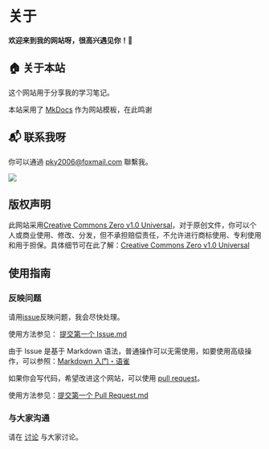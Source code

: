 

# 关于

**欢迎来到我的网站呀，很高兴遇见你！**🤝



## **🏠 关于本站**

  这个网站用于分享我的学习笔记。

  本站采用了 <a href="https://www.mkdocs.org/" target="_blank" title="MkDocs">MkDocs</a> 作为网站模板，在此鸣谢

## **📬 联系我呀**

  你可以通過 pky2006@foxmail.com 聯繫我。

  <a target="_blank" href="http://mail.qq.com/cgi-bin/qm_share?t=qm_mailme&email=1qy_o7e4saW_v72juJanp-i1ubs" style="text-decoration:none;"><img src="http://rescdn.qqmail.com/zh_CN/htmledition/images/function/qm_open/ico_mailme_02.png"/></a>

## **版权声明**

  此网站采用[Creative Commons Zero v1.0 Universal](https://github.com/pky2006/note/blob/main/LICENSE "LICENSE")，对于原创文件，你可以个人或商业使用、修改、分发，但不承担赔偿责任，不允许进行商标使用、专利使用和用于担保。具体细节可在此了解：[Creative Commons Zero v1.0 Universal](https://github.com/pky2006/note/blob/main/LICENSE "LICENSE ") 

## 使用指南

### **反映问题**

  请用<a href="https://github.com/pky2006/note/issues" target="_blank" target="_blank" title="issue">issue</a>反映问题，我会尽快处理。



  使用方法参见：  <a href="https://gitee.com/opensource-guide/guide/%E7%AC%AC%E4%B8%89%E9%83%A8%E5%88%86%EF%BC%9A%E5%B0%9D%E8%AF%95%E5%8F%82%E4%B8%8E%E5%BC%80%E6%BA%90/%E7%AC%AC%206%20%E5%B0%8F%E8%8A%82%EF%BC%9A%E6%8F%90%E4%BA%A4%E7%AC%AC%E4%B8%80%E4%B8%AA%20Issue/#issue-%E7%9A%84%E7%8A%B6%E6%80%81%E5%92%8C%E7%9C%8B%E6%9D%BF" target="_blank" title="第三部分：尝试参与开源/第 6 小节：提交第一个 Issue.md · Gitee/开源指北 - 码云 - 开源中国">提交第一个 Issue.md </a>



  由于 Issue 是基于 Markdown 语法，普通操作可以无需使用，如要使用高级操作，可以参照：<a href="https://www.yuque.com/u1026396/alex/grl78c" target="_blank" title="Markdown 入门・语雀">Markdown 入门・语雀</a>



  如果你会写代码，希望改进这个网站，可以使用 <a href="https://github.com/pky2006/note/pulls" target="_blank" title="拉取请求">pull request</a>。



  使用方法参见：<a href="https://gitee.com/opensource-guide/guide/%E7%AC%AC%E4%B8%89%E9%83%A8%E5%88%86%EF%BC%9A%E5%B0%9D%E8%AF%95%E5%8F%82%E4%B8%8E%E5%BC%80%E6%BA%90/%E7%AC%AC%207%20%E5%B0%8F%E8%8A%82%EF%BC%9A%E6%8F%90%E4%BA%A4%E7%AC%AC%E4%B8%80%E4%B8%AA%20Pull%20Request/" target="_blank" title="第三部分：尝试参与开源/第 7 小节：提交第一个 Pull Request.md · Gitee/开源指北 - Gitee.com">提交第一个 Pull Request.md</a>

  

### **与大家沟通** 

请在 <a href="https://github.com/pky2006/note/discussions" target="_blank" title="discussions">讨论</a>  与大家讨论。